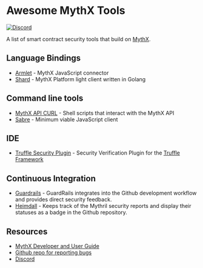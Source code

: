 # Awesome MythX Tools
[![Discord](https://img.shields.io/discord/481002907366588416.svg)](https://discord.gg/E3YrVtG)

A list of smart contract security tools that build on [MythX](https://mythx.io).

## Language Bindings

- [Armlet](https://github.com/ConsenSys/armlet) - MythX JavaScript connector
- [Shard](https://github.com/JoranHonig/shard) - MythX Platform light client written in Golang

## Command line tools

- [MythX API CURL](https://github.com/rocky/mythril-api-curl/) - Shell scripts that interact with the MythX API
- [Sabre](https://github.com/b-mueller/sabre) - Minimum viable JavaScript client

## IDE

- [Truffle Security Plugin](https://github.com/ConsenSys/truffle-security) - Security Verification Plugin for the [Truffle Framework](https://truffleframework.com)

## Continuous Integration

- [Guardrails](https://www.guardrails.io) - GuardRails integrates into the Github development workflow and provides direct security feedback.
- [Heimdall](https://heimdall.maddevs.io) - Keeps track of the Mythril security reports and display their statuses as a badge in the Github repository.


## Resources

- [MythX Developer and User Guide](https://docs.mythx.io/en/latest/)
- [Github repo for reporting bugs](https://github.com/ConsenSys/mythx-developer-support)
- [Discord](https://discord.gg/kktn8Wt)
